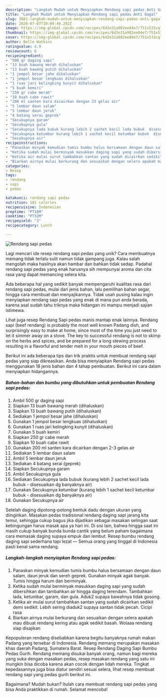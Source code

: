 ```yaml
---
description: "Langkah Mudah untuk Menyiapkan Rendang sapi pedas Anti Gagal"
title: "Langkah Mudah untuk Menyiapkan Rendang sapi pedas Anti Gagal"
slug: 3081-langkah-mudah-untuk-menyiapkan-rendang-sapi-pedas-anti-gagal
date: 2020-07-07T10:09:49.292Z
image: https://img-global.cpcdn.com/recipes/6d2e31a982ee84e7/751x532cq70/rendang-sapi-pedas-foto-resep-utama.jpg
thumbnail: https://img-global.cpcdn.com/recipes/6d2e31a982ee84e7/751x532cq70/rendang-sapi-pedas-foto-resep-utama.jpg
cover: https://img-global.cpcdn.com/recipes/6d2e31a982ee84e7/751x532cq70/rendang-sapi-pedas-foto-resep-utama.jpg
author: Belle Watkins
ratingvalue: 4.9
reviewcount: 6
recipeingredient:
- "500 gr daging sapi"
- "13 buah bawang merah dihaluskan"
- "13 buah bawang putih dihaluskan"
- "1 jempol besar jahe dihaluskan"
- "1 jempol besar lengkuas dihaluskan"
- "1 ruas jari kelingking kunyit dihaluskan"
- "5 buah kemiri"
- "250 gr cabe merah"
- "10 buah cabe rawit"
- "200 ml santen kara dicairkan dengan 23 gelas air"
- "5 lembar daun salam"
- "5 lembar daun jeruk"
- "4 batang serai geprek"
- "Secukupnya garam"
- "Secukupnya gula"
- "Secukupnya lada bubuk kurang lebih 2 sachet kecil lada bubuk  disesuaikan dg banyaknya air"
- "Secukupnya ketumbar kurang lebih 1 sachet kecil ketumbar bubuk  disesuaikan dg banyaknya air"
- "Secukupnya air"
recipeinstructions:
- "Panaskan minyak kemudian tumis bumbu halus bersamaan dengan daun salam, daun jeruk dan sereh geprek. Gunakan minyak agak banyak. Tumis hingga harum dan berminyak."
- "Ketika sudah mulai berminyak masukkan daging sapi yang sudah dibersihkan dan tambahkan air hingga daging terendam. Tambahkan lada, ketumbar, garam, dan gula. Aduk2 supaya bawahnya tidak gosong."
- "Ketika air mulai surut tambahkan santan yang sudah dicairkan sedikit demi sedikit. Lebih sering diaduk2 supaya santan tidak pecah. Cicipi rasa"
- "Biarkan airnya mulai berkurang dan sesuaikan dengan selera apakah mau dibuat rendang kering atau agak sedikit basah. Wolaaa rendang siap disajikan"
categories:
- Resep
tags:
- rendang
- sapi
- pedas

katakunci: rendang sapi pedas 
nutrition: 181 calories
recipecuisine: Indonesian
preptime: "PT16M"
cooktime: "PT32M"
recipeyield: "3"
recipecategory: Lunch

---
```



![Rendang sapi pedas](https://img-global.cpcdn.com/recipes/6d2e31a982ee84e7/751x532cq70/rendang-sapi-pedas-foto-resep-utama.jpg)

Lagi mencari ide resep rendang sapi pedas yang unik? Cara membuatnya memang tidak terlalu sulit namun tidak gampang juga. Kalau salah mengolah maka hasilnya akan hambar dan bahkan tidak sedap. Padahal rendang sapi pedas yang enak harusnya sih mempunyai aroma dan cita rasa yang dapat memancing selera kita.

Ada beberapa hal yang sedikit banyak mempengaruhi kualitas rasa dari rendang sapi pedas, mulai dari jenis bahan, lalu pemilihan bahan segar, hingga cara membuat dan menyajikannya. Tidak usah pusing kalau ingin menyiapkan rendang sapi pedas yang enak di mana pun anda berada, karena asal sudah tahu triknya maka hidangan ini mampu menjadi sajian istimewa.

Lihat juga resep Rendang Sapi pedas manis mantap enak lainnya. Rendang sapi (beef rendang) is probably the most well known Padang dish, and surprisingly easy to make at home, since most of the time you just need to let it simmer away on a stove. The key to successful rendang is not to skimp on the herbs and spices, and be prepared for a long stewing process resulting in a flavorful and tender melt in your mouth pieces of beef.


Berikut ini ada beberapa tips dan trik praktis untuk membuat rendang sapi pedas yang siap dikreasikan. Anda bisa menyiapkan Rendang sapi pedas menggunakan 18 jenis bahan dan 4 tahap pembuatan. Berikut ini cara dalam menyiapkan hidangannya.

<!--inarticleads1-->

##### Bahan-bahan dan bumbu yang dibutuhkan untuk pembuatan Rendang sapi pedas:

1. Ambil 500 gr daging sapi
1. Siapkan 13 buah bawang merah (dihaluskan)
1. Siapkan 13 buah bawang putih (dihaluskan)
1. Sediakan 1 jempol besar jahe (dihaluskan)
1. Gunakan 1 jempol besar lengkuas (dihaluskan)
1. Gunakan 1 ruas jari kelingking kunyit (dihaluskan)
1. Gunakan 5 buah kemiri
1. Siapkan 250 gr cabe merah
1. Siapkan 10 buah cabe rawit
1. Gunakan 200 ml santen kara dicairkan dengan 2-3 gelas air
1. Sediakan 5 lembar daun salam
1. Ambil 5 lembar daun jeruk
1. Sediakan 4 batang serai (geprek)
1. Siapkan Secukupnya garam
1. Ambil Secukupnya gula
1. Sediakan Secukupnya lada bubuk (kurang lebih 2 sachet kecil lada bubuk - disesuaikan dg banyaknya air)
1. Gunakan Secukupnya ketumbar (kurang lebih 1 sachet kecil ketumbar bubuk - disesuaikan dg banyaknya air)
1. Gunakan Secukupnya air


Setelah daging dipotong-potong bentuk dadu dengan ukuran yang diinginkan. Masakan pedas tradisional rendang daging sapi jarang kita temui, sehingga cukup bagus jika dijadikan sebagai masakan selingan saat kebingungan harus masak apa ya hari ini. Di sisi lain, bahwa hingga saat ini masih cukup banyak bunda bunda cantik yang belum paham bagaimana cara memasak daging supaya empuk dan lembut. Resep bumbu rendang daging sapi sederhana tapi lezat — Semua orang yang tinggal di Indonesia pasti kenal sama rendang. 

<!--inarticleads2-->

##### Langkah-langkah menyiapkan Rendang sapi pedas:

1. Panaskan minyak kemudian tumis bumbu halus bersamaan dengan daun salam, daun jeruk dan sereh geprek. Gunakan minyak agak banyak. Tumis hingga harum dan berminyak.
1. Ketika sudah mulai berminyak masukkan daging sapi yang sudah dibersihkan dan tambahkan air hingga daging terendam. Tambahkan lada, ketumbar, garam, dan gula. Aduk2 supaya bawahnya tidak gosong.
1. Ketika air mulai surut tambahkan santan yang sudah dicairkan sedikit demi sedikit. Lebih sering diaduk2 supaya santan tidak pecah. Cicipi rasa
1. Biarkan airnya mulai berkurang dan sesuaikan dengan selera apakah mau dibuat rendang kering atau agak sedikit basah. Wolaaa rendang siap disajikan


Kepopuleran rendang disebabkan karena begitu banyaknya rumah makan Padang yang tersebar di Indonesia. Rendang memang merupakan masakan khas daerah Padang, Sumatera Barat. Resep Rendang Daging Sapi Bumbu Pedas Gurih. Rendang memang disukai banyak orang, namun bagi mereka yang suka dengan masakan pedas, resep masakan rendang yang satu ini mungkin bisa dicoba karena akan cocok dengan lidah mereka. Tingkat kepedasannya juga bisa diatur sendiri sesuai selera, lihat resep membuat rendang sapi yang pedas gurih berikut ini. 

Bagaimana? Mudah bukan? Itulah cara membuat rendang sapi pedas yang bisa Anda praktikkan di rumah. Selamat mencoba!
